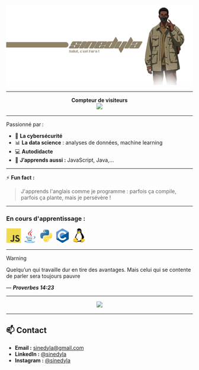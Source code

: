 ![Moi en train de coder](sin.png)

---

<p align="center">
  <strong>Compteur de visiteurs</strong><br>
  <img src="https://profile-counter.glitch.me/sinedyla/count.svg" />
</p>

---

Passionné par :
- 🔐 **La cybersécurité**
- 📊 **La data science** : analyses de données, machine learning
- 💻 **Autodidacte**
- 🌱 **J’apprends aussi :** JavaScript, Java,... 
---
 
⚡ **Fun fact :** 
> J'apprends l'anglais comme je programme : parfois ça compile, parfois ça plante, mais je persévère !
---

<h3 align="left">En cours d'apprentissage :</h3>
<p align="left">
  <img src="https://raw.githubusercontent.com/devicons/devicon/master/icons/javascript/javascript-original.svg" alt="javascript" width="40" height="40"/>
  <img src="https://raw.githubusercontent.com/devicons/devicon/master/icons/java/java-original.svg" alt="java" width="40" height="40"/>
  <img src="https://raw.githubusercontent.com/devicons/devicon/master/icons/python/python-original.svg" alt="python" width="40" height="40"/>
  <img src="https://raw.githubusercontent.com/devicons/devicon/master/icons/c/c-original.svg" alt="c" width="40" height="40"/>
  <img src="https://raw.githubusercontent.com/devicons/devicon/master/icons/linux/linux-original.svg" alt="linux" width="40" height="40"/>
</p>

---

> [!WARNING]
> Quelqu’un qui travaille dur en tire des avantages.
> Mais celui qui se contente de parler sera toujours pauvre
> 
> ― ***Proverbes 14:23***

---

<div align="center">
  <a href="https://github.com/sinedyla/github-readme-stats">
    <img src="https://github-readme-stats.vercel.app/api?username=sinedyla&show_icons=true&include_all_commits=true&theme=gruvbox&hide_border=true" />
  </a>
</div>

---

## 📫 Contact

- **Email :** sinedyla@gmail.com  
- **LinkedIn :** [@sinedyla](https://www.linkedin.com/in/sinedyla)
- **Instagram :** [@sinedyla](https://instagram.com/sinedylaa)
